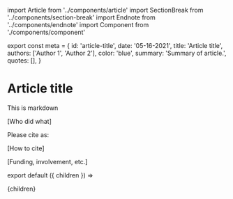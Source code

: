 import Article from '../components/article'
import SectionBreak from '../components/section-break'
import Endnote from '../components/endnote'
import Component from './components/component'

export const meta = {
  id: 'article-title',
  date: '05-16-2021',
  title: 'Article title',
  authors: ['Author 1', 'Author 2'],
  color: 'blue',
  summary: 'Summary of article.',
  quotes: [],
}

# Article title

This is markdown

<Component></Component>

<SectionBreak />

<Endnote label='Credits'>

[Who did what]

Please cite as:

[How to cite]

</Endnote>

<Endnote label='Terms'>

[Funding, involvement, etc.]

</Endnote>

export default ({ children }) => <Article meta={meta}>{children}</Article>
